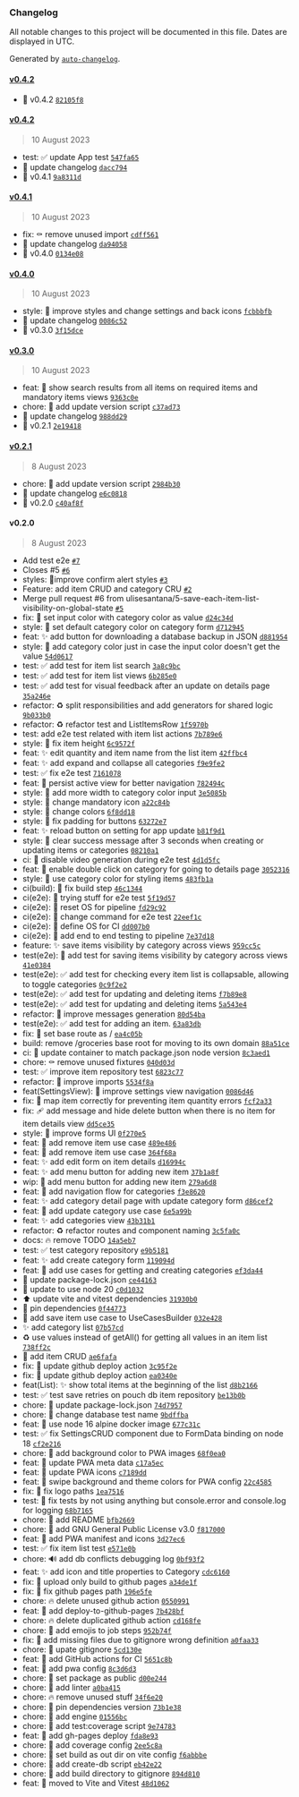 ### Changelog

All notable changes to this project will be documented in this file. Dates are displayed in UTC.

Generated by [`auto-changelog`](https://github.com/CookPete/auto-changelog).

#### [v0.4.2](https://github.com/ulisesantana/groceries/compare/v0.4.2...v0.4.2)

- 🔖 v0.4.2 [`82105f8`](https://github.com/ulisesantana/groceries/commit/82105f8a629e7f7010ab6ce4bd5e557fc77b1abe)

#### [v0.4.2](https://github.com/ulisesantana/groceries/compare/v0.4.1...v0.4.2)

> 10 August 2023

- test: ✅ update App test [`547fa65`](https://github.com/ulisesantana/groceries/commit/547fa6566bc9e0cc0ed58de4fa7cc71e824e6c62)
- 📝 update changelog [`dacc794`](https://github.com/ulisesantana/groceries/commit/dacc7942db0cce148dccc916ba202718552b823d)
- 🔖 v0.4.1 [`9a8311d`](https://github.com/ulisesantana/groceries/commit/9a8311d73007cbeb1c14c01afcb8f1045d2d6f92)

#### [v0.4.1](https://github.com/ulisesantana/groceries/compare/v0.4.0...v0.4.1)

> 10 August 2023

- fix: ⚰️ remove unused import [`cdff561`](https://github.com/ulisesantana/groceries/commit/cdff561c618c2c01500fa27232e9a5cec3b18dc9)
- 📝 update changelog [`da94058`](https://github.com/ulisesantana/groceries/commit/da9405820e041c43151190ff2811236e8d7bf9c8)
- 🔖 v0.4.0 [`0134e08`](https://github.com/ulisesantana/groceries/commit/0134e08426bf797cb20af4f8364c6124ea5be31e)

#### [v0.4.0](https://github.com/ulisesantana/groceries/compare/v0.3.0...v0.4.0)

> 10 August 2023

- style: 💄 improve styles and change settings and back icons [`fcbbbfb`](https://github.com/ulisesantana/groceries/commit/fcbbbfb6f337912075bc77e4cf4b495785f087a0)
- 📝 update changelog [`0086c52`](https://github.com/ulisesantana/groceries/commit/0086c520188e05f854bcf84146de538a15d45437)
- 🔖 v0.3.0 [`3f15dce`](https://github.com/ulisesantana/groceries/commit/3f15dce8ebcad208d20e546bfb92484bbbca8a30)

#### [v0.3.0](https://github.com/ulisesantana/groceries/compare/v0.2.1...v0.3.0)

> 10 August 2023

- feat: 🚸 show search results from all items on required items and mandatory items views [`9363c0e`](https://github.com/ulisesantana/groceries/commit/9363c0ea8805a4624973f15f1ffed89b68cbf6d1)
- chore: 🔨 add update version script [`c37ad73`](https://github.com/ulisesantana/groceries/commit/c37ad73b70a09b7e2547b41809ca540814c2fae9)
- 📝 update changelog [`988dd29`](https://github.com/ulisesantana/groceries/commit/988dd29753bd893b406b00adb3ddd3ef1fb1f6ff)
- 🔖 v0.2.1 [`2e19418`](https://github.com/ulisesantana/groceries/commit/2e19418de4fb03811642b709c3d538bf633367f6)

#### [v0.2.1](https://github.com/ulisesantana/groceries/compare/v0.2.0...v0.2.1)

> 8 August 2023

- chore: 🔨 add update version script [`2984b30`](https://github.com/ulisesantana/groceries/commit/2984b304ce880297b24d3f4d7e3903fce27526ce)
- 📝 update changelog [`e6c0818`](https://github.com/ulisesantana/groceries/commit/e6c0818865bb87345f735915bf8f22f92a76824a)
- 🔖 v0.2.0 [`c40af8f`](https://github.com/ulisesantana/groceries/commit/c40af8fe9f5278f27b027e7d638581d6c21fd730)

#### v0.2.0

> 8 August 2023

- Add test e2e [`#7`](https://github.com/ulisesantana/groceries/pull/7)
- Closes #5  [`#6`](https://github.com/ulisesantana/groceries/pull/6)
- styles: 💄improve confirm alert styles [`#3`](https://github.com/ulisesantana/groceries/pull/3)
- Feature: add item CRUD and category CRU [`#2`](https://github.com/ulisesantana/groceries/pull/2)
- Merge pull request #6 from ulisesantana/5-save-each-item-list-visibility-on-global-state [`#5`](https://github.com/ulisesantana/groceries/issues/5)
- fix: 🚸 set input color with category color as value [`d24c34d`](https://github.com/ulisesantana/groceries/commit/d24c34d782a94cbe78a3b97a39bfda896a9c8703)
- style: 💄 set default category color on category form [`d712945`](https://github.com/ulisesantana/groceries/commit/d712945df729d9e714f56d5601a9f026d37e4f14)
- feat: ✨ add button for downloading a database backup in JSON [`d881954`](https://github.com/ulisesantana/groceries/commit/d881954947219f36ab83542722725ba8a2ac9a1f)
- style: 🚸 add category color just in case the input color doesn't get the value [`54d0617`](https://github.com/ulisesantana/groceries/commit/54d061748562808ceb2a1f560f5e33bafbacd41f)
- test: ✅ add test for item list search [`3a8c9bc`](https://github.com/ulisesantana/groceries/commit/3a8c9bc37c4e8c8476bab84d24f46e76239e609f)
- test: ✅ add test for item list views [`6b285e0`](https://github.com/ulisesantana/groceries/commit/6b285e0ad68e3ebf09bb3d04d3039e8e1d5eb8d7)
- test: ✅ add test for visual feedback after an update on details page [`35a246e`](https://github.com/ulisesantana/groceries/commit/35a246e06147c250c286f2bb24cfb52e0573fc17)
- refactor: ♻️ split responsibilities and add generators for shared logic [`9b033b0`](https://github.com/ulisesantana/groceries/commit/9b033b032ee349795cec151a56a2e302845f2e6f)
- refactor: ♻️ refactor test and ListItemsRow [`1f5970b`](https://github.com/ulisesantana/groceries/commit/1f5970bf8460da69720b8955f397781b2152d425)
- test: add e2e test related with item list actions [`7b789e6`](https://github.com/ulisesantana/groceries/commit/7b789e69aaa005a617ad135b03bc893f4dd34938)
- style: 🐛 fix item height [`6c9572f`](https://github.com/ulisesantana/groceries/commit/6c9572f5fcac437a44d29c0f9a777e4524c3f0ab)
- feat: ✨ edit quantity and item name from the list item [`42ffbc4`](https://github.com/ulisesantana/groceries/commit/42ffbc48aedb4ba8b28952d95cf47f237df0f143)
- feat: ✨ add expand and collapse all categories [`f9e9fe2`](https://github.com/ulisesantana/groceries/commit/f9e9fe28541f5e33347b8ed6ad24540c0c704e65)
- test: ✅ fix e2e test [`7161078`](https://github.com/ulisesantana/groceries/commit/71610785f4b0387f55a9a4bfb65b739ef32e6f7c)
- feat: 🚸 persist active view for better navigation [`782494c`](https://github.com/ulisesantana/groceries/commit/782494c4e975fdc4bd56b4a1c80306e1e8070222)
- style: 💄 add more width to category color input [`3e5085b`](https://github.com/ulisesantana/groceries/commit/3e5085b7c2a6a80d0fa96134d7b028ad4c5b275c)
- style: 💄 change mandatory icon [`a22c84b`](https://github.com/ulisesantana/groceries/commit/a22c84bee8773b34ca50b93944520fa9c6f54ef1)
- style: 💄 change colors [`6f8dd18`](https://github.com/ulisesantana/groceries/commit/6f8dd18cc091358cf0fddd91e19b89b7b0ef6edc)
- style: 💄 fix padding for buttons [`63272e7`](https://github.com/ulisesantana/groceries/commit/63272e7c3df08b11496e7b1d21ac3ec4fd3e76d7)
- feat: ✨ reload button on setting for app update [`b81f9d1`](https://github.com/ulisesantana/groceries/commit/b81f9d1f460f8c249422be95f802bb51bd889b33)
- style: 🚸 clear success message after 3 seconds when creating or updating items or categories [`08210a1`](https://github.com/ulisesantana/groceries/commit/08210a1ee81a936e000c2eee8f1183f4d1642973)
- ci: 🔧 disable video generation during e2e test [`4d1d5fc`](https://github.com/ulisesantana/groceries/commit/4d1d5fcf1c31c44616ad84d4cad963560828252f)
- feat: 🚸 enable double click on category for going to details page [`3052316`](https://github.com/ulisesantana/groceries/commit/305231617885ccebc00a9474b710105351386afc)
- style: 💄 use category color for styling items [`483fb1a`](https://github.com/ulisesantana/groceries/commit/483fb1afd8c45197f67b64548f90d34743068ee1)
- ci(build): 💚 fix build step [`46c1344`](https://github.com/ulisesantana/groceries/commit/46c13440b2a4d27f6f066481fccbfc8e0758d712)
- ci(e2e): 💚 trying stuff for e2e test [`5f19d57`](https://github.com/ulisesantana/groceries/commit/5f19d57aff80e8cb01cf3b34426926f83001cbb9)
- ci(e2e): 💚 reset OS for pipeline [`fd29c92`](https://github.com/ulisesantana/groceries/commit/fd29c92458b4da5ba3a5364af18182613efff3c9)
- ci(e2e): 💚 change command for e2e test [`22eef1c`](https://github.com/ulisesantana/groceries/commit/22eef1c6893e254dbf6c95d6905d41162ee3c369)
- ci(e2e): 💚 define OS for CI [`dd007b0`](https://github.com/ulisesantana/groceries/commit/dd007b0f0b3ad329826cc95a8e0f65cfe0270180)
- ci(e2e): 👷 add end to end testing to pipeline [`7e37d18`](https://github.com/ulisesantana/groceries/commit/7e37d182308ee352d09d7cc9ba98091edf055e88)
- feature: ✨ save items visibility by category across views [`959cc5c`](https://github.com/ulisesantana/groceries/commit/959cc5c070908987c7086e0e9c8f350603677ab0)
- test(e2e): 🧪 add test for saving items visibility by category across views [`41e0384`](https://github.com/ulisesantana/groceries/commit/41e0384298fd1cebea912725540cabd408677cfb)
- test(e2e): ✅ add test for checking every item list is collapsable, allowing to toggle categories [`0c9f2e2`](https://github.com/ulisesantana/groceries/commit/0c9f2e2c31d5a36218384e1a964a8fd039ed244f)
- test(e2e): ✅ add test for updating and deleting items [`f7b89e8`](https://github.com/ulisesantana/groceries/commit/f7b89e8e9921fffeb6c8494e36e40075f5c512a6)
- test(e2e): ✅ add test for updating and deleting items [`5a543e4`](https://github.com/ulisesantana/groceries/commit/5a543e4f71f0203396cc85457196e2b6b7cbabc1)
- refactor: 💬 improve messages generation [`80d54ba`](https://github.com/ulisesantana/groceries/commit/80d54baaf4ae709213d97b35bd61963d6c592345)
- test(e2e): ✅ add test for adding an item. [`63a83db`](https://github.com/ulisesantana/groceries/commit/63a83dbb457e1a43970a888d9b7068432620fd87)
- fix: 🔧 set base route as / [`ea4c05b`](https://github.com/ulisesantana/groceries/commit/ea4c05b62147c67ebfc5828f3d9a48a71cf1bf79)
- build: remove /groceries base root for moving to its own domain [`88a51ce`](https://github.com/ulisesantana/groceries/commit/88a51cee701fb71373fd28258d7ffe0d32a3671d)
- ci: 👷 update container to match package.json node version [`8c3aed1`](https://github.com/ulisesantana/groceries/commit/8c3aed168d246f2e35020f23be60a84d80dee604)
- chore: ⚰️ remove unused fixtures [`040d03d`](https://github.com/ulisesantana/groceries/commit/040d03d387e3346977618aca00c3ef563b61d0fc)
- test: ✅ improve item repository test [`6823c77`](https://github.com/ulisesantana/groceries/commit/6823c774a0f0dca10b2e737ed1ebaea441da57a2)
- refactor: 🎨 improve imports [`5534f8a`](https://github.com/ulisesantana/groceries/commit/5534f8ac1bf04e27098514a4f64d82782d899632)
- feat(SettingsView): 🚸 improve settings view navigation [`0086d46`](https://github.com/ulisesantana/groceries/commit/0086d467c56272c079cf7a566c08e619e70d3ae4)
- fix: 🐛 map item correctly for preventing item quantity errors [`fcf2a33`](https://github.com/ulisesantana/groceries/commit/fcf2a33786ae300196bcc412e9a832f5ccf58bed)
- fix: 🩹 add message and hide delete button when there is no item for item details view [`dd5ce35`](https://github.com/ulisesantana/groceries/commit/dd5ce35aeec1f1ea2d0dc0ad1f6f9ab07c7d9f88)
- style: 💄 improve forms UI [`0f270e5`](https://github.com/ulisesantana/groceries/commit/0f270e5d9428da79f7a599abb0727a22676f71bc)
- feat: 👔 add remove item use case [`489e486`](https://github.com/ulisesantana/groceries/commit/489e486a74e27b1cea18a7293ff925df67883066)
- feat: 👔 add remove item use case [`364f68a`](https://github.com/ulisesantana/groceries/commit/364f68a221833cc5b98bdffda00d10b9b810c777)
- feat: ✨ add edit form on item details [`d16994c`](https://github.com/ulisesantana/groceries/commit/d16994c4595217bd241d942cd259029d6c9af679)
- feat: ✨ add menu button for adding new item [`37b1a8f`](https://github.com/ulisesantana/groceries/commit/37b1a8fa6da08bc48ed1bd0b43d344acba288abb)
- wip: 🚧 add menu button for adding new item [`279a6d8`](https://github.com/ulisesantana/groceries/commit/279a6d8c71dc1688eb028a6809672d45fe2f5e31)
- feat: 🚸 add navigation flow for categories [`f3e8620`](https://github.com/ulisesantana/groceries/commit/f3e862079b40b8e8ae9e0aa1d89c0fc381240480)
- feat: ✨ add category detail page with update category form [`d86cef2`](https://github.com/ulisesantana/groceries/commit/d86cef2e38e066286e9d6d5e181f77ff7512855a)
- feat: 👔 add update category use case [`6e5a99b`](https://github.com/ulisesantana/groceries/commit/6e5a99b6296b59266ca89b5780a080ee9614d07c)
- feat: ✨ add categories view [`43b31b1`](https://github.com/ulisesantana/groceries/commit/43b31b188f405e976384f8e44b37bb23a161b180)
- refactor: ♻️ refactor routes and component naming [`3c5fa0c`](https://github.com/ulisesantana/groceries/commit/3c5fa0c0bffd9add3ccbaf18d8d61f511ed46d8b)
- docs: 🔥 remove TODO [`14a5eb7`](https://github.com/ulisesantana/groceries/commit/14a5eb758f57c0901f9cdee70d83e871466f31d2)
- test: ✅ test category repository [`e9b5181`](https://github.com/ulisesantana/groceries/commit/e9b5181c934b6abc8ee84265ceb67788a15cbe5e)
- feat: ✨ add create category form [`119094d`](https://github.com/ulisesantana/groceries/commit/119094d2bcf652a569c079ebc38230a960f8b30f)
- feat: 👔 add use cases for getting and creating categories [`ef3da44`](https://github.com/ulisesantana/groceries/commit/ef3da44ca034b15f2b2e7b288affde54925485a1)
- 📌 update package-lock.json [`ce44163`](https://github.com/ulisesantana/groceries/commit/ce44163aa35db41f9ec8a3bdd0cd8075b1bbfc8d)
- 🔧 update to use node 20 [`c0d1032`](https://github.com/ulisesantana/groceries/commit/c0d103202838fbdbd69852cb99e82a85d52ca7e5)
- ⬆️ update vite and vitest dependencies [`31930b0`](https://github.com/ulisesantana/groceries/commit/31930b090ba3a61a02019791c1296c4856f72b7e)
- 📌 pin dependencies [`0f44773`](https://github.com/ulisesantana/groceries/commit/0f44773b9572d462ff6132f3356102691f3264e3)
- 🤡 add save item use case to UseCasesBuilder [`032e428`](https://github.com/ulisesantana/groceries/commit/032e428fd2643373785a7264176a423f90c7a30f)
- ✨ add category list [`07b57cd`](https://github.com/ulisesantana/groceries/commit/07b57cdd733064f6b0c5e69a670156884677ce04)
- ♻️ use values instead of getAll() for getting all values in an item list [`738ff2c`](https://github.com/ulisesantana/groceries/commit/738ff2c58283ff9490809a37e938e0c6ac504507)
- 🚧 add item CRUD [`ae6fafa`](https://github.com/ulisesantana/groceries/commit/ae6fafa8384dbe3ba36a5aa14ff6da51c80c98a0)
- fix: 👷 update github deploy action [`3c95f2e`](https://github.com/ulisesantana/groceries/commit/3c95f2edb39b689c8e6a1b5624b4ef67cdfa37ec)
- fix: 👷 update github deploy action [`ea0340e`](https://github.com/ulisesantana/groceries/commit/ea0340e8e8d1779a438b49a974cf2abff0544977)
- feat(List): ✨ show total items at the beginning of the list [`d8b2166`](https://github.com/ulisesantana/groceries/commit/d8b21663182a7fb6f02f794f2a76a9506ba837de)
- test: ✅ test save retries on pouch db item repository [`be13b0b`](https://github.com/ulisesantana/groceries/commit/be13b0b0d66fd1a29e624e9567f4ca3b4c8bb882)
- chore: 🔧 update package-lock.json [`74d7957`](https://github.com/ulisesantana/groceries/commit/74d79570666fce00bf5c0140b67acf3145f169e8)
- chore: 🙈 change database test name [`9bdffba`](https://github.com/ulisesantana/groceries/commit/9bdffba7f1b603a6ead4a510284b35b78dde3d7b)
- feat: 👷 use node 16 alpine docker image [`677c31c`](https://github.com/ulisesantana/groceries/commit/677c31cb4421641588670457037c77f4d0abc771)
- test: ✅ fix SettingsCRUD component due to FormData binding on node 18 [`cf2e216`](https://github.com/ulisesantana/groceries/commit/cf2e21633f45b57f86f43d0ec0c8cdebe3eeff0b)
- chore: 🍱 add background color to PWA images [`68f0ea0`](https://github.com/ulisesantana/groceries/commit/68f0ea00c9f0c2c15582273672fb0338ad0bbd84)
- feat: 🔧 update PWA meta data [`c17a5ec`](https://github.com/ulisesantana/groceries/commit/c17a5ecdb4cf06ad593ee065bbde682f6a727244)
- feat: 🔧 update PWA icons [`c7189dd`](https://github.com/ulisesantana/groceries/commit/c7189ddf1e35c3b88a62f59131a53c12f950f2e1)
- feat: 🔧 swipe background and theme colors for PWA config [`22c4585`](https://github.com/ulisesantana/groceries/commit/22c4585081628ffa3c2c790f322fc8a7cbc8c9bf)
- fix: 🍱 fix logo paths [`1ea7516`](https://github.com/ulisesantana/groceries/commit/1ea7516b9df741bd1b378a70cd3fb5723974e70a)
- test: 🐛 fix tests by not using anything but console.error and console.log for logging [`68b7165`](https://github.com/ulisesantana/groceries/commit/68b71651f3b9065b26308181f06dac8c9f74e604)
- chore: 📝 add README [`bfb2669`](https://github.com/ulisesantana/groceries/commit/bfb26690b388a76bf3af4b84de45e9baa9d16998)
- chore: 📄 add GNU General Public License v3.0 [`f817000`](https://github.com/ulisesantana/groceries/commit/f817000560bb0f090e33b2261eb7d902b52fc4ca)
- feat: 🚸 add PWA manifest and icons [`3d27ec6`](https://github.com/ulisesantana/groceries/commit/3d27ec65d935535bae68675974be54c1b4b3e5e0)
- test: ✅ fix item list test [`e571e0b`](https://github.com/ulisesantana/groceries/commit/e571e0b5f9cf2c7abf18be1533c48b97df6f887c)
- chore: 🔊 add db conflicts debugging log [`0bf93f2`](https://github.com/ulisesantana/groceries/commit/0bf93f228e2a5eef6015270ed813ae1349435f84)
- feat: ✨ add icon and title properties to Category [`cdc6160`](https://github.com/ulisesantana/groceries/commit/cdc616079ada589632b4cc2b054b28f386e775f7)
- fix: 👷 upload only build to github pages [`a34de1f`](https://github.com/ulisesantana/groceries/commit/a34de1f26d64f163e60bf2b02bb0720162bcb669)
- fix: 🐛 fix github pages path [`196e5fe`](https://github.com/ulisesantana/groceries/commit/196e5fe2f942c501a10438a84f9666f53f600fc0)
- chore: 🔥 delete unused github action [`0550991`](https://github.com/ulisesantana/groceries/commit/0550991348421f9bf46015bab6c053a24a90c447)
- feat: 👷 add deploy-to-github-pages [`7b428bf`](https://github.com/ulisesantana/groceries/commit/7b428bf47f030d631654ddbb0efd1274654aa311)
- chore: 🔥 delete duplicated github action [`cd168fe`](https://github.com/ulisesantana/groceries/commit/cd168fe70322f50a79afbdd1aa2386cd73511281)
- chore: 👷 add emojis to job steps [`952b74f`](https://github.com/ulisesantana/groceries/commit/952b74f33452c26ec039728e1a3a23dbe0ea3917)
- fix: 🐛 add missing files due to gitignore wrong definition [`a0faa33`](https://github.com/ulisesantana/groceries/commit/a0faa33ed461dc09f1a68c4f82c8a15ba6ec0829)
- chore: 🙈 upate gitignore [`5cd130e`](https://github.com/ulisesantana/groceries/commit/5cd130e0111110ce4ae891b771676bab866297b4)
- feat: 👷 add GitHub actions for CI [`5651c8b`](https://github.com/ulisesantana/groceries/commit/5651c8be04d2c277457ebbc0773b8f6da6421ae5)
- feat: 🚸 add pwa config [`8c3d6d3`](https://github.com/ulisesantana/groceries/commit/8c3d6d3b55583b600b2ae4320ceabb49f6d655e0)
- chore: 🔧 set package as public [`d00e244`](https://github.com/ulisesantana/groceries/commit/d00e2443e0c5eea53794bcbd464732e964fef353)
- chore: 🚨 add linter [`a0ba415`](https://github.com/ulisesantana/groceries/commit/a0ba415cf736847f17a11387161a602f2d432213)
- chore: 🔥 remove unused stuff [`34f6e20`](https://github.com/ulisesantana/groceries/commit/34f6e20b3caf8fd060baa5f3d6839346c738a3b1)
- chore: 📌 pin dependencies version [`73b1e38`](https://github.com/ulisesantana/groceries/commit/73b1e38297993ad88c75b4ac7f7ea27fa34c8f49)
- chore: 🔧 add engine [`01556bc`](https://github.com/ulisesantana/groceries/commit/01556bc22565df828471d41bb23a1fa202459a6f)
- chore: 🔨 add test:coverage script [`9e74783`](https://github.com/ulisesantana/groceries/commit/9e747836aeb5ad5f8eda4cc641100bb1bffd73c9)
- feat: 👷 add gh-pages deploy [`fda8e93`](https://github.com/ulisesantana/groceries/commit/fda8e931300d8d20c1588c771fd58858f2b944cc)
- chore: 🔧 add coverage config [`2ee5c8a`](https://github.com/ulisesantana/groceries/commit/2ee5c8a090fc2a854b041e90ffd94e85ad9f90e5)
- chore: 🔧 set build as out dir on vite config [`f6abbbe`](https://github.com/ulisesantana/groceries/commit/f6abbbe57942856dbfd1d38cfb67d895b2b74a9a)
- chore: 🔨 add create-db script [`eb42e22`](https://github.com/ulisesantana/groceries/commit/eb42e22592e8d43a7fe375f5a731fa90eed371e8)
- chore: 🙈 add build directory to gitignore [`894d810`](https://github.com/ulisesantana/groceries/commit/894d8106dd63cdee9de12e9de5aabd8c0bc813a9)
- feat: 🎉 moved to Vite and Vitest [`48d1062`](https://github.com/ulisesantana/groceries/commit/48d10622884026d7647663e5fd271a3c06b4a210)
